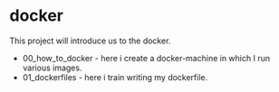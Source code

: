 # docker
This project will introduce us to the docker.

- 00_how_to_docker - here i create a docker-machine in which I run various images.
- 01_dockerfiles - here i train writing my dockerfile.

